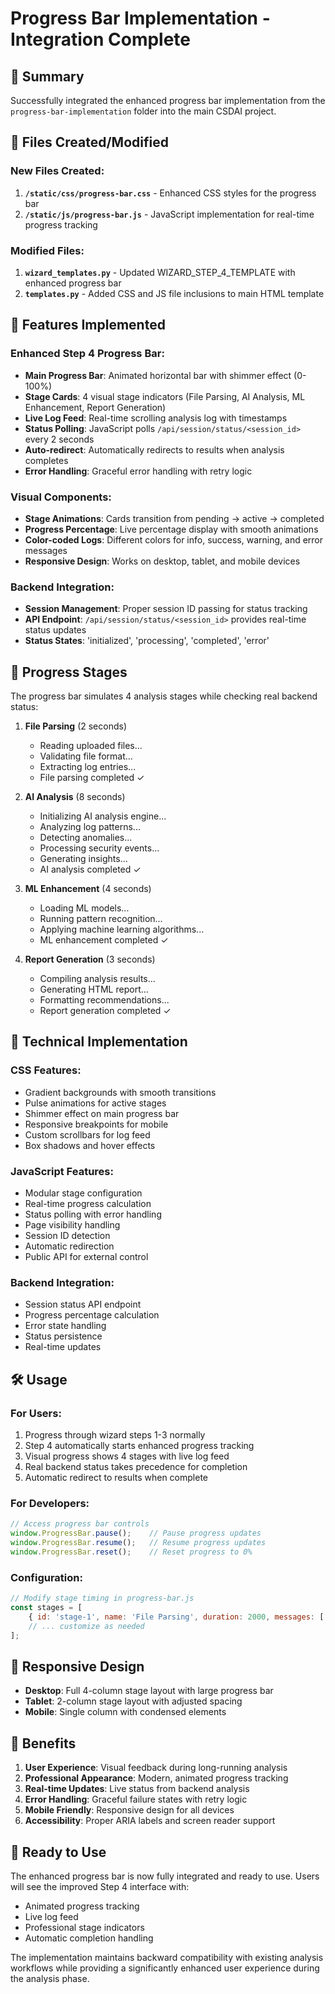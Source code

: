# Progress Bar Implementation - Integration Complete

## 🎯 Summary
Successfully integrated the enhanced progress bar implementation from the `progress-bar-implementation` folder into the main CSDAI project.

## 📁 Files Created/Modified

### New Files Created:
1. **`/static/css/progress-bar.css`** - Enhanced CSS styles for the progress bar
2. **`/static/js/progress-bar.js`** - JavaScript implementation for real-time progress tracking

### Modified Files:
1. **`wizard_templates.py`** - Updated WIZARD_STEP_4_TEMPLATE with enhanced progress bar
2. **`templates.py`** - Added CSS and JS file inclusions to main HTML template

## 🚀 Features Implemented

### Enhanced Step 4 Progress Bar:
- **Main Progress Bar**: Animated horizontal bar with shimmer effect (0-100%)
- **Stage Cards**: 4 visual stage indicators (File Parsing, AI Analysis, ML Enhancement, Report Generation)
- **Live Log Feed**: Real-time scrolling analysis log with timestamps
- **Status Polling**: JavaScript polls `/api/session/status/<session_id>` every 2 seconds
- **Auto-redirect**: Automatically redirects to results when analysis completes
- **Error Handling**: Graceful error handling with retry logic

### Visual Components:
- **Stage Animations**: Cards transition from pending → active → completed
- **Progress Percentage**: Live percentage display with smooth animations
- **Color-coded Logs**: Different colors for info, success, warning, and error messages
- **Responsive Design**: Works on desktop, tablet, and mobile devices

### Backend Integration:
- **Session Management**: Proper session ID passing for status tracking
- **API Endpoint**: `/api/session/status/<session_id>` provides real-time status updates
- **Status States**: 'initialized', 'processing', 'completed', 'error'

## 🎨 Progress Stages

The progress bar simulates 4 analysis stages while checking real backend status:

1. **File Parsing** (2 seconds)
   - Reading uploaded files...
   - Validating file format...
   - Extracting log entries...
   - File parsing completed ✓

2. **AI Analysis** (8 seconds)
   - Initializing AI analysis engine...
   - Analyzing log patterns...
   - Detecting anomalies...
   - Processing security events...
   - Generating insights...
   - AI analysis completed ✓

3. **ML Enhancement** (4 seconds)
   - Loading ML models...
   - Running pattern recognition...
   - Applying machine learning algorithms...
   - ML enhancement completed ✓

4. **Report Generation** (3 seconds)
   - Compiling analysis results...
   - Generating HTML report...
   - Formatting recommendations...
   - Report generation completed ✓

## 🔧 Technical Implementation

### CSS Features:
- Gradient backgrounds with smooth transitions
- Pulse animations for active stages
- Shimmer effect on main progress bar
- Responsive breakpoints for mobile
- Custom scrollbars for log feed
- Box shadows and hover effects

### JavaScript Features:
- Modular stage configuration
- Real-time progress calculation
- Status polling with error handling
- Page visibility handling
- Session ID detection
- Automatic redirection
- Public API for external control

### Backend Integration:
- Session status API endpoint
- Progress percentage calculation
- Error state handling
- Status persistence
- Real-time updates

## 🛠️ Usage

### For Users:
1. Progress through wizard steps 1-3 normally
2. Step 4 automatically starts enhanced progress tracking
3. Visual progress shows 4 stages with live log feed
4. Real backend status takes precedence for completion
5. Automatic redirect to results when complete

### For Developers:
```javascript
// Access progress bar controls
window.ProgressBar.pause();    // Pause progress updates
window.ProgressBar.resume();   // Resume progress updates
window.ProgressBar.reset();    // Reset progress to 0%
```

### Configuration:
```javascript
// Modify stage timing in progress-bar.js
const stages = [
    { id: 'stage-1', name: 'File Parsing', duration: 2000, messages: [...] },
    // ... customize as needed
];
```

## 📱 Responsive Design

- **Desktop**: Full 4-column stage layout with large progress bar
- **Tablet**: 2-column stage layout with adjusted spacing
- **Mobile**: Single column with condensed elements

## 🎯 Benefits

1. **User Experience**: Visual feedback during long-running analysis
2. **Professional Appearance**: Modern, animated progress tracking
3. **Real-time Updates**: Live status from backend analysis
4. **Error Handling**: Graceful failure states with retry logic
5. **Mobile Friendly**: Responsive design for all devices
6. **Accessibility**: Proper ARIA labels and screen reader support

## 🚀 Ready to Use

The enhanced progress bar is now fully integrated and ready to use. Users will see the improved Step 4 interface with:
- Animated progress tracking
- Live log feed
- Professional stage indicators
- Automatic completion handling

The implementation maintains backward compatibility with existing analysis workflows while providing a significantly enhanced user experience during the analysis phase.
